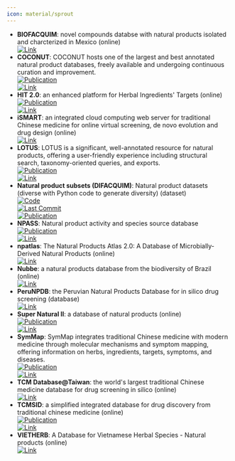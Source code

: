 ```yaml
---
icon: material/sprout
---
```


- **BIOFACQUIM**: novel compounds databse with natural products isolated and charcterized in Mexico (online)  
	[![Link](https://img.shields.io/badge/Link-online-brightgreen?style=for-the-badge&logo=cachet&logoColor=65FF8F)](https://www.difacquim.com/d-tools/)  
- **COCONUT**: COCONUT hosts one of the largest and best annotated natural product databases, freely available and undergoing continuous curation and improvement.  
	[![Publication](https://img.shields.io/badge/Publication-Citations:297-blue?style=for-the-badge&logo=bookstack)](https://doi.org/10.1186%2Fs13321-020-00478-9)  
	[![Link](https://img.shields.io/badge/Link-online-brightgreen?style=for-the-badge&logo=cachet&logoColor=65FF8F)](https://coconut.naturalproducts.net/)  
- **HIT 2.0**: an enhanced platform for Herbal Ingredients' Targets (online)  
	[![Publication](https://img.shields.io/badge/Publication-Citations:255-blue?style=for-the-badge&logo=bookstack)](https://doi.org/10.1093/nar/gkq1165)  
	[![Link](https://img.shields.io/badge/Link-online-brightgreen?style=for-the-badge&logo=cachet&logoColor=65FF8F)](http://hit2.badd-cao.net/)  
- **iSMART**: an integrated cloud computing web server for traditional Chinese medicine for online virtual screening, de novo evolution and drug design (online)  
	[![Link](https://img.shields.io/badge/Link-online-brightgreen?style=for-the-badge&logo=cachet&logoColor=65FF8F)](http://ismart.cmu.edu.tw/)  
- **LOTUS**: LOTUS is a significant, well-annotated resource for natural products, offering a user-friendly experience including structural search, taxonomy-oriented queries, and exports.  
	[![Publication](https://img.shields.io/badge/Publication-Citations:133-blue?style=for-the-badge&logo=bookstack)](https://doi.org/10.7554/eLife.70780)  
	[![Link](https://img.shields.io/badge/Link-online-brightgreen?style=for-the-badge&logo=cachet&logoColor=65FF8F)](https://lotus.naturalproducts.net/)  
- **Natural product subsets (DIFACQUIM)**: Natural product datasets (diverse with Python code to generate diversity) (dataset)  
	[![Code](https://img.shields.io/github/stars/DIFACQUIM/Natural-products-subsets-generation?style=for-the-badge&logo=github)](https://github.com/DIFACQUIM/Natural-products-subsets-generation)  
	[![Last Commit](https://img.shields.io/github/last-commit/DIFACQUIM/Natural-products-subsets-generation?style=for-the-badge&logo=github)](https://github.com/DIFACQUIM/Natural-products-subsets-generation)  
	[![Publication](https://img.shields.io/badge/Publication-Citations:4-blue?style=for-the-badge&logo=bookstack)](https://doi.org/10.1016/j.ailsci.2023.100066)  
- **NPASS**: Natural product activity and species source database  
	[![Publication](https://img.shields.io/badge/Publication-Citations:21-blue?style=for-the-badge&logo=bookstack)](https://doi.org/10.1093/nar/gkac1069)  
	[![Link](https://img.shields.io/badge/Link-online-brightgreen?style=for-the-badge&logo=cachet&logoColor=65FF8F)](https://bidd.group/NPASS/)  
- **npatlas**: The Natural Products Atlas 2.0: A Database of Microbially-Derived Natural Products (online)  
	[![Link](https://img.shields.io/badge/Link-online-brightgreen?style=for-the-badge&logo=cachet&logoColor=65FF8F)](https://www.npatlas.org/)  
- **Nubbe**: a natural products database from the biodiversity of Brazil (online)  
	[![Link](https://img.shields.io/badge/Link-online-brightgreen?style=for-the-badge&logo=cachet&logoColor=65FF8F)](http://nubbe.iq.unesp.br/portal/nubbe-search.html)  
- **PeruNPDB**: the Peruvian Natural Products Database for in silico drug screening (database)  
	[![Link](https://img.shields.io/badge/Link-online-brightgreen?style=for-the-badge&logo=cachet&logoColor=65FF8F)](https://perunpdb.com.pe/)  
- **Super Natural II**: a database of natural products (online)  
	[![Publication](https://img.shields.io/badge/Publication-Citations:0-blue?style=for-the-badge&logo=bookstack)](https://doi.org/10.1093/nar/gkac1008.)  
	[![Link](https://img.shields.io/badge/Link-online-brightgreen?style=for-the-badge&logo=cachet&logoColor=65FF8F)](http://bioinf-applied.charite.de/supernatural_new/index.php)  
- **SymMap**: SymMap integrates traditional Chinese medicine with modern medicine through molecular mechanisms and symptom mapping, offering information on herbs, ingredients, targets, symptoms, and diseases.  
	[![Publication](https://img.shields.io/badge/Publication-Citations:297-blue?style=for-the-badge&logo=bookstack)](https://doi.org/10.1186/s13321-020-00478-9)  
	[![Link](https://img.shields.io/badge/Link-online-brightgreen?style=for-the-badge&logo=cachet&logoColor=65FF8F)](http://www.symmap.org/)  
- **TCM Database@Taiwan**: the world's largest traditional Chinese medicine database for drug screening in silico (online)  
	[![Link](https://img.shields.io/badge/Link-online-brightgreen?style=for-the-badge&logo=cachet&logoColor=65FF8F)](http://tcm.cmu.edu.tw/)  
- **TCMSID**: a simplified integrated database for drug discovery from traditional chinese medicine (online)  
	[![Publication](https://img.shields.io/badge/Publication-Citations:14-blue?style=for-the-badge&logo=bookstack)](https://doi.org/10.1186/s13321-022-00670-z)  
	[![Link](https://img.shields.io/badge/Link-offline-red?style=for-the-badge&logo=xamarin&logoColor=red)](https://tcm.scbdd.com/)  
- **VIETHERB**: A Database for Vietnamese Herbal Species - Natural products (online)  
	[![Link](https://img.shields.io/badge/Link-online-brightgreen?style=for-the-badge&logo=cachet&logoColor=65FF8F)](http://vietherb.com.vn/)  
